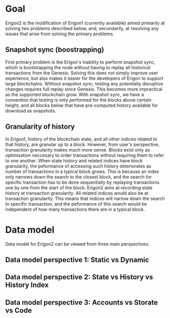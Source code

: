 
# Goal

Erigon2 is the modification of Erigon1 (currently available) aimed primarily at solving two problems described below, and, secondarily, at
resolving any issues that arise from solving the primary problems.

## Snapshot sync (boostrapping)
First primary problem is the Erigon's inability to perform snapshot sync, which is bootstrapping the node without having to replay all
historical transactions from the Genesis. Solving this does not simply improve user experience, but also makes it easier for the
developers of Erigon to support large blockchains. Without snapshot sync, testing any potentially disruptive changes requires full
replay since Genesis. This becomes more impractical as the supported blockchain grow. With snapshot sync, we have a convention that
testing is only performed for the blocks above certain height, and all blocks below that have pre-computed history available for
download as snapshots.

## Granularity of history
In Erigon1, history of the blockchain state, and all other indices related to that history, are granular up to a block. However,
from user's perspective, transaction granularity makes much more sense. Blocks exist only as optimisation neccesary to order
transactions without requiring them to refer to one another. When state history and related indices have block granularity,
the peformance of accessing such history deteriorates as number of transactions in a typical block grows. This is because an index only
narrows down the search to the closest block, and the search for specific transaction has to be done sequentially by replaying
transactions one by one from the start of the block.
Erigon2 aims at recording state history at transaction granularity. All related indices would also be at transaction granularity.
This means that indices will narrow down the search to specific transaction, and the peformance of this search would be independent
of how many transactions there are in a typical block.

# Data model

Data model for Erigon2 can be viewed from three main perspectives.

## Data model perspective 1: Static vs Dynamic

## Data model perspective 2: State vs History vs History Index

## Data model perspective 3: Accounts vs Storate vs Code

